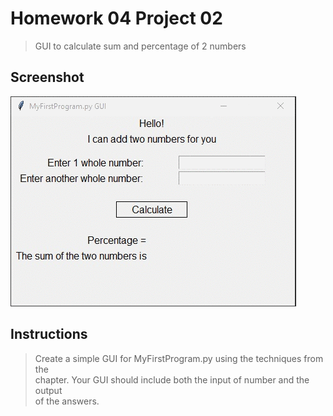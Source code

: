 # Homework 04 Project 02
> GUI to calculate sum and percentage of 2 numbers

## Screenshot
![screenshot](hw4project2.gif)

## Instructions
> Create a simple GUI for MyFirstProgram.py using the techniques from the  
> chapter. Your GUI should include both the input of number and the output  
> of the answers.  